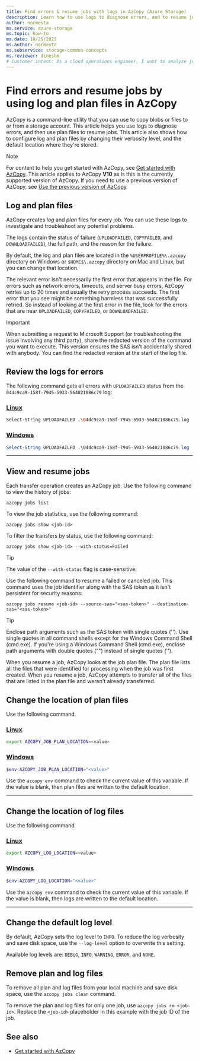 ```yaml
---
title: Find errors & resume jobs with logs in AzCopy (Azure Storage)
description: Learn how to use logs to diagnose errors, and to resume jobs that are paused by using plan files. 
author: normesta
ms.service: azure-storage
ms.topic: how-to
ms.date: 10/25/2025
ms.author: normesta
ms.subservice: storage-common-concepts
ms.reviewer: dineshm
# Customer intent: As a cloud operations engineer, I want to analyze job logs and manage plan files in AzCopy, so that I can diagnose errors and efficiently resume data transfer tasks.
---
```


# Find errors and resume jobs by using log and plan files in AzCopy

AzCopy is a command-line utility that you can use to copy blobs or files to or from a storage account. This article helps you use logs to diagnose errors, and then use plan files to resume jobs. This article also shows how to configure log and plan files by changing their verbosity level, and the default location where they're stored.

> [!NOTE]
> For content to help you get started with AzCopy, see [Get started with AzCopy](storage-use-azcopy-v10.md). This article applies to AzCopy **V10** as is this is the currently supported version of AzCopy. If you need to use a previous version of AzCopy, see [Use the previous version of AzCopy](storage-use-azcopy-v10.md#previous-version).

## Log and plan files

AzCopy creates *log* and *plan* files for every job. You can use these logs to investigate and troubleshoot any potential problems.

The logs contain the status of failure (`UPLOADFAILED`, `COPYFAILED`, and `DOWNLOADFAILED`), the full path, and the reason for the failure.

By default, the log and plan files are located in the `%USERPROFILE%\.azcopy` directory on Windows or `$HOME$\.azcopy` directory on Mac and Linux, but you can change that location.

The relevant error isn't necessarily the first error that appears in the file. For errors such as network errors, timeouts, and server busy errors, AzCopy retries up to 20 times and usually the retry process succeeds. The first error that you see might be something harmless that was successfully retried. So instead of looking at the first error in the file, look for the errors that are near `UPLOADFAILED`, `COPYFAILED`, or `DOWNLOADFAILED`.

> [!IMPORTANT]
> When submitting a request to Microsoft Support (or troubleshooting the issue involving any third party), share the redacted version of the command you want to execute. This version ensures the SAS isn't accidentally shared with anybody. You can find the redacted version at the start of the log file.

## Review the logs for errors

The following command gets all errors with `UPLOADFAILED` status from the `04dc9ca9-158f-7945-5933-564021086c79` log:

### [Linux](#tab/linux)

```bash
Select-String UPLOADFAILED .\04dc9ca9-158f-7945-5933-564021086c79.log
```

### [Windows](#tab/windows)

```powershell
Select-String UPLOADFAILED .\04dc9ca9-158f-7945-5933-564021086c79.log

```

---

## View and resume jobs

Each transfer operation creates an AzCopy job. Use the following command to view the history of jobs:

```
azcopy jobs list
```

To view the job statistics, use the following command:

```
azcopy jobs show <job-id>
```

To filter the transfers by status, use the following command:

```
azcopy jobs show <job-id> --with-status=Failed
```

> [!TIP]
> The value of the `--with-status` flag is case-sensitive. 

Use the following command to resume a failed or canceled job. This command uses the job identifier along with the SAS token as it isn't persistent for security reasons:

```
azcopy jobs resume <job-id> --source-sas="<sas-token>" --destination-sas="<sas-token>"
```

> [!TIP]
> Enclose path arguments such as the SAS token with single quotes (''). Use single quotes in all command shells except for the Windows Command Shell (cmd.exe). If you're using a Windows Command Shell (cmd.exe), enclose path arguments with double quotes ("") instead of single quotes ('').

When you resume a job, AzCopy looks at the job plan file. The plan file lists all the files that were identified for processing when the job was first created. When you resume a job, AzCopy attempts to transfer all of the files that are listed in the plan file and weren't already transferred.

## Change the location of plan files

Use the following command.

### [Linux](#tab/linux)

```bash
export AZCOPY_JOB_PLAN_LOCATION=<value>
```

### [Windows](#tab/windows)

```powershell
$env:AZCOPY_JOB_PLAN_LOCATION="<value>"
```

Use the `azcopy env` command to check the current value of this variable. If the value is blank, then plan files are written to the default location.

---

## Change the location of log files

Use the following command.

### [Linux](#tab/linux)

```bash
export AZCOPY_LOG_LOCATION=<value>
```

### [Windows](#tab/windows)

```powershell
$env:AZCOPY_LOG_LOCATION="<value>"
```

Use the `azcopy env` command to check the current value of this variable. If the value is blank, then logs are written to the default location.

---

## Change the default log level

By default, AzCopy sets the log level to `INFO`. To reduce the log verbosity and save disk space, use the ``--log-level`` option to overwrite this setting.

Available log levels are: `DEBUG`, `INFO`, `WARNING`, `ERROR`, and `NONE`.

## Remove plan and log files

To remove all plan and log files from your local machine and save disk space, use the `azcopy jobs clean` command.

To remove the plan and log files for only one job, use `azcopy jobs rm <job-id>`. Replace the `<job-id>` placeholder in this example with the job ID of the job.

## See also

- [Get started with AzCopy](storage-use-azcopy-v10.md)
